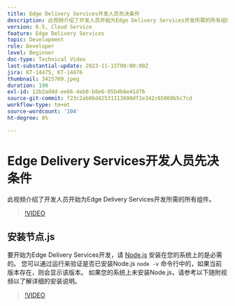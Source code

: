 ```yaml
---
title: Edge Delivery Services开发人员先决条件
description: 此视频介绍了开发人员开始为Edge Delivery Services开发所需的所有组件。
version: 6.5, Cloud Service
feature: Edge Delivery Services
topic: Development
role: Developer
level: Beginner
doc-type: Technical Video
last-substantial-update: 2023-11-15T00:00:00Z
jira: KT-14475, KT-14476
thumbnail: 3425709.jpeg
duration: 190
exl-id: 12b2ad4d-ee66-4eb0-b8e6-05b4b6e41d76
source-git-commit: f23c2ab86d42531113690df2e342c65060b5c7cd
workflow-type: tm+mt
source-wordcount: '104'
ht-degree: 0%

---
```


# Edge Delivery Services开发人员先决条件

此视频介绍了开发人员开始为Edge Delivery Services开发所需的所有组件。

>[!VIDEO](https://video.tv.adobe.com/v/3425709/?learn=on)

## 安装节点.js

要开始为Edge Delivery Services开发，请 [Node.js](https://nodejs.org) 安装在您的系统上的是必需的。 您可以通过运行来验证是否已安装Node.js `node -v` 命令行中的，如果当前版本存在，则会显示该版本。 如果您的系统上未安装Node.js，请参考以下随附视频以了解详细的安装说明。

>[!VIDEO](https://video.tv.adobe.com/v/3425710/?learn=on)
